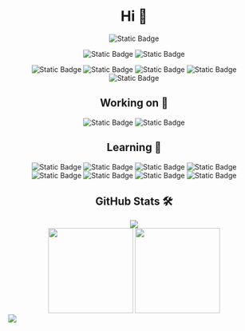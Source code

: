 <div align="center"><h1>Hi 👋</h1></div>

<div align="center">
  <a><img alt="Static Badge" src="https://komarev.com/ghpvc/?username=dilemmagx"></img></a>
  
  <a><img alt="Static Badge" src="https://img.shields.io/github/stars/dilemmagx?style=social"></img></a>
  <a><img alt="Static Badge" src="https://img.shields.io/github/followers/dilemmagx?style=social"></img></a>
  
  <a><img alt="Static Badge" src="https://img.shields.io/badge/DilemmaGx42093-000000?logo=x"></img></a>
  <a><img alt="Static Badge" src="https://img.shields.io/badge/DilemmaGX-pink?logo=bilibili&logoColor=blue"></img></a>
  <a><img alt="Static Badge" src="https://img.shields.io/badge/2931682554-blue?logo=tencentqq"></img></a>
  <a><img alt="Static Badge" src="https://img.shields.io/badge/gfxaj696-darkgreen?logo=wechat&logoColor=white"></img></a>
  <a><img alt="Static Badge" src="https://img.shields.io/badge/gfxaj@qq.com-coral?logo=gmail&logoColor=white"></img></a>
</div>

<div align="center"><h2>Working on 🤔</h1>

<div align="center">
  <a><img alt="Static Badge" src="https://img.shields.io/badge/GekoWarp-scratch--gui-coral"></img></a>
  <a><img alt="Static Badge" src="https://img.shields.io/badge/GekoWarp-scratch--vm-coral"></img></a>
</div>

</div>

<div align="center"><h2>Learning 🔬</h1>

<div align="center">
  <a><img alt="Static Badge" src="https://img.shields.io/badge/JavaScript-F7DF1E?logo=javascript&logoColor=white"></img></a>
  <a><img alt="Static Badge" src="https://img.shields.io/badge/TypeScript-646CFF?logo=typescript&logoColor=white"></img></a>
  <a><img alt="Static Badge" src="https://img.shields.io/badge/React-61DAFB?logo=react&logoColor=white"></img></a>
  <a><img alt="Static Badge" src="https://img.shields.io/badge/Vite-white?logo=vite&logoColor=bc35fe"></img></a>
  <a><img alt="Static Badge" src="https://img.shields.io/badge/MUI-007FFF?logo=mui&logoColor=white"></img></a>
  <a><img alt="Static Badge" src="https://img.shields.io/badge/Rust-000000?logo=rust&logoColor=white"></img></a>
  <a><img alt="Static Badge" src="https://img.shields.io/badge/Lua-2C2D72?logo=lua&logoColor=white"></img></a>
  <a><img alt="Static Badge" src="https://img.shields.io/badge/Actions-2088FF?logo=githubactions&logoColor=white"></img></a>
</div>

</div>

<div align="center"><h2>GitHub Stats 🛠️</h1></div>

<div align="center">
  <img  src="https://github-readme-streak-stats.herokuapp.com/?user=dilemmagx" />
</div>

<div align="center">
  <span>  </span>
  <img height="170px" src="https://github-readme-stats.vercel.app/api?username=dilemmagx" /><span>  </span><img height="170px" src="https://github-readme-stats.vercel.app/api/top-langs/?username=dilemmagx&layout=compact&langs_count=8" />
  <span>  </span>
</div>

<picture>
  <source media="(prefers-color-scheme: dark)" srcset="https://github-readme-activity-graph.vercel.app/graph?username=dilemmagx&theme=github" />
  <source media="(prefers-color-scheme: light), (prefers-color-scheme: no-preference)" srcset="https://github-readme-activity-graph.vercel.app/graph?username=dilemmagx&theme=github-light" />
  <img src="https://github-readme-activity-graph.vercel.app/graph?username=dilemmagx&theme=github-light" />
</picture>
